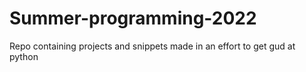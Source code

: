 # Summer-programming-2022
Repo containing projects and snippets made in an effort to get gud at python
